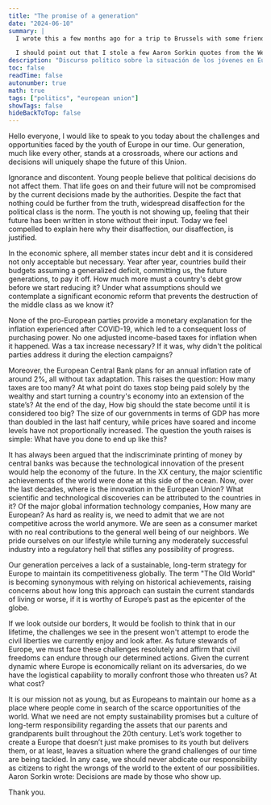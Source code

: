 ```yaml
---
title: "The promise of a generation"
date: "2024-06-10"
summary: |
  I wrote this a few months ago for a trip to Brussels with some friends where, as an inside joke, we discussed the possibility of addressing the European Parliament. The topic would have been related to Europe and the fact that we are not old. Well, I took it a bit more seriously than anticipated. 

  I should point out that I stole a few Aaron Sorkin quotes from the West Wing. Anyway, enjoy it.
description: "Discurso político sobre la situación de los jóvenes en Europa"
toc: false
readTime: false
autonumber: true
math: true
tags: ["politics", "european union"]
showTags: false
hideBackToTop: false
---
```



Hello everyone,
I would like to speak to you today about the challenges and opportunities faced by the youth of Europe in our time. Our generation, much like every other,  stands at a crossroads, where our actions and decisions will uniquely shape the future of this Union.

Ignorance and  discontent.  Young people believe that political decisions do not affect them. That life goes on and their future will not be compromised by the current decisions made by the authorities. Despite the fact that nothing could be further from the truth, widespread disaffection for the political class is the norm. The youth is not showing up, feeling that their future has been written in stone without their input. Today we feel compelled to explain here why their disaffection, our disaffection, is justified. 

In the economic sphere, all member states incur debt and it is considered  not only acceptable but necessary. Year after year, countries build their budgets assuming a generalized deficit, committing us, the future generations, to pay it off. How much more must a country's debt grow before we start reducing it? Under what assumptions should we contemplate a significant economic reform that prevents the destruction of the middle class as we know it?

None of the pro-European parties provide a monetary explanation for the inflation experienced after COVID-19, which led to a consequent loss of purchasing power. No one adjusted income-based taxes for inflation when it happened. Was a tax increase necessary? If it was, why didn't the political parties address it during the election campaigns?

Moreover, the European Central Bank plans for an annual inflation rate of around 2%, all without tax adaptation. This raises the question: How many taxes are too many? At what point do taxes stop being paid solely by the wealthy and start turning a country's economy into an extension of the state’s? At the end of the day, How big should the state become until it is considered too big? The size of our governments in terms of GDP has more than doubled in the last half century, while prices have soared and income levels have not proportionally increased. The question the youth raises is simple: What have you done to end up like this?

It has always been argued that the indiscriminate printing of money by central banks was because the technological innovation of the present would help the economy of the future. In the XX century, the major scientific achievements of the world were done at this side of the ocean. Now, over the last decades, where is the innovation in the European Union? What scientific and technological discoveries can be attributed to the countries in it? Of the major global information technology companies, How many are European?  As hard as reality is, we need to admit that we are  not competitive across the world anymore. We are seen as a consumer market with no real contributions to the general well being of our neighbors. We pride ourselves on our lifestyle while turning any moderately successful industry into a regulatory hell that stifles any possibility of progress.

Our generation perceives a lack of a sustainable, long-term strategy for Europe to maintain its competitiveness globally. The term "The Old World" is becoming synonymous with relying on historical achievements, raising concerns about how long this approach can sustain the current standards of living or worse, if it is worthy of Europe’s past as the epicenter of the globe.

If we look outside our borders, It would be foolish to think that in our lifetime, the challenges we see in the present won't attempt to erode the civil liberties we currently enjoy and look after. As future stewards of Europe, we must face these challenges resolutely and affirm that civil freedoms can endure through our determined actions. Given the current dynamic where Europe is economically reliant on its adversaries, do we have the logistical capability to morally confront those who threaten us? At what cost?

It is our mission not as young, but as Europeans  to maintain our home as a place where people come in search of the scarce opportunities of the world. What we need are not empty sustainability promises but a culture of long-term responsibility regarding the assets that our parents and grandparents built throughout the 20th century. Let’s work together to create a Europe that doesn’t just make promises to its youth but delivers them, or at least, leaves a situation where the grand challenges of our time are being tackled. In any case, we should never abdicate our responsibility as citizens to right the wrongs of the world to the extent of our possibilities. Aaron Sorkin wrote: Decisions are made by those who show up.

Thank you.



